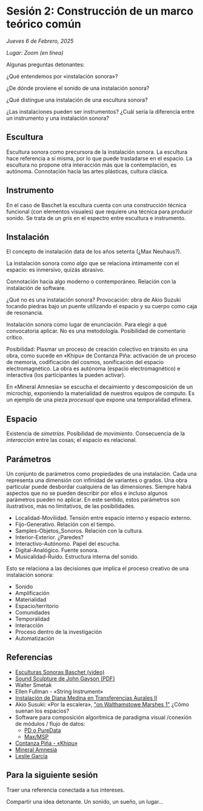 # Sesión 2: Construcción de un marco teórico común

_Jueves 6 de Febrero, 2025_

_Lugar: Zoom (en línea)_

Algunas preguntas detonantes:

¿Qué entendemos por «instalación sonora»?

¿De dónde proviene el sonido de una instalación sonora?

¿Qué distingue una instalación de una escultura sonora?

¿Las instalaciones pueden ser instrumentos? ¿Cuál sería la diferencia entre un instrumento y una instalación sonora?

## Escultura

Escultura sonora como precursora de la instalación sonora.
La escultura hace referencia a sí misma, por lo que puede trasladarse en el espacio.
La escultura no propone otra interacción más que la contemplación, es autónoma.
Connotación hacia las artes plásticas, cultura clásica.

## Instrumento

En el caso de Baschet la escultura cuenta con una construcción técnica funcional (con elementos visuales) que requiere una técnica para producir sonido.
Se trata de un _gris_ en el espectro entre escultura e instrumento.

## Instalación

El concepto de instalación data de los años setenta (¿Max Neuhaus?).

La instalación sonora como _algo_ que se relaciona íntimamente con el espacio: es inmersivo, quizás abrasivo.

Connotación hacia algo moderno o contemporáneo. Relación con la instalación de software.

¿Qué no es una instalación sonora?
Provocación: obra de Akio Suzuki tocando piedras bajo un puente utilizando el espacio y su cuerpo como caja de resonancia.

Instalación sonora como lugar de enunciación. Para elegir a qué convocatoria aplicar.
No es una metodología. Posibilidad de comentario crítico.

Posibilidad: Plasmar un proceso de creación colectivo en tránsito en una obra,
como sucede en «Khipu» de Contanza Piña: activación de un proceso de memoria, codificación del cosmos, sonificación del espacio electromagnético.
La obra es autónoma (espacio electromagnético) e interactiva (los participantes la pueden activar).

En «Mineral Amnesia» se escucha el decaimiento y descomposición de un microchip,
exponiendo la materialidad de nuestros equipos de computo. Es un ejemplo de una pieza _procesual_
que expone una temporalidad efímera.

## Espacio

Existencia de _simetrías_.
Posibilidad de _movimiento_.
Consecuencia de la _interacción_ entre las cosas; el espacio es relacional.

## Parámetros

Un conjunto de parámetros como propiedades de una instalación.
Cada una representa una dimensión con infinidad de variantes o grados.
Una obra particular puede desbordar cualquiera de las dimensiones.
Siempre habrá aspectos que no se pueden describir por ellos
e incluso algunos parámetros pueden no aplicar.
En este sentido, estos parámetros son ilustrativos, más no limitativos, de las posibilidades.

* Localidad-Movilidad. Tensión entre espacio interno y espacio externo.
* Fijo-Generativo. Relación con el tiempo.
* Samples-Objetos_Sonoros. Relación con la cultura.
* Interior-Exterior. ¿Paredes?
* Interactivo-Autónomo. Papel del escucha.
* Digital-Analógico. Fuente sonora.
* Musicalidad-Ruido. Estructura interna del sonido.

Esto se relaciona a las decisiones que implica el proceso creativo de una instalación sonora:

* Sonido
* Amplificación
* Materialidad
* Espacio/territorio
* Comunidades
* Temporalidad
* Interacción
* Proceso dentro de la investigación
* Automatización

## Referencias

* [Esculturas Sonoras Baschet (video)](https://www.youtube.com/watch?v=HdNTsLJZJmU)
* [Sound Sculpture de John Gayson (PDF)](https://monoskop.org/images/2/2c/Grayson_John_ed_Sound_Sculpture.pdf)
* Walter Smetak
* Ellen Fullman - «String Instrument»
* [Instalación de Diana Medina en Transferencias Aurales II](https://dianamedinaprieto.wixsite.com/2204/proyectos)
* Akio Susuki: «Por la escalera», ["on Walthamstowe Marshes 1"](https://www.youtube.com/watch?v=XKK5IEhko3g) ¿Cómo suenan los espacios?
* Software para composición algorítmica de paradigma visual /conexión de módulos / flujo de datos:
  * [PD o PureData](https://puredata.info/)
  * [Max/MSP](https://cycling74.com/shop/max)
* [Contanza Piña - «Khipu»](https://youtu.be/K1_XCmKQvFo?si=wfhUuLqC39N3FmCo)
* [Mineral Amnesia](https://www.youtube.com/watch?v=1pCWNdojoV8)
* [Leslie García](https://lessnullvoid.cc/content/)

## Para la siguiente sesión

Traer una referencia conectada a tus intereses.

Compartir una idea detonante. Un sonido, un sueño, un lugar...
